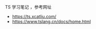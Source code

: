 <!--
 * @Author: your name
 * @Date: 2020-12-28 11:24:31
 * @LastEditTime: 2020-12-28 11:26:57
 * @LastEditors: your name
 * @Description: In User Settings Edit
 * @FilePath: \0dailyUpdateNotes\Notes\TS\README.MD
-->
TS 学习笔记 ，参考网址

- https://ts.xcatliu.com/
- https://www.tslang.cn/docs/home.html
